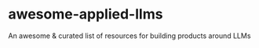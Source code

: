 # awesome-applied-llms
An awesome &amp; curated list of resources for building products around LLMs
